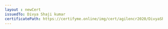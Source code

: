 ```yaml
--- 
layout : newCert 
issuedTo: Divya Shaji kumar 
certificatePath: https://certifyme.online/img/cert/agilencr2020/DivyaShajikumar_3e547.png
--- 
```

